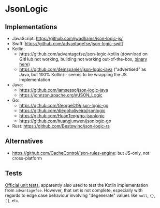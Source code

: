 # JsonLogic


## Implementations

* JavaScript: https://github.com/jwadhams/json-logic-js/
* Swift: https://github.com/advantagefse/json-logic-swift
* Kotlin:
    * https://github.com/advantagefse/json-logic-kotlin (download on GitHub not working, building not working out-of-the-box, [binary here](http://maven.malltest.liqiang365.com/artifactory/hotax/eu/afse/eu.afse.jsonlogic/0.9.6/))
    * https://github.com/deinspanjer/json-logic-java ("advertised" as Java, but 100% Kotlin) - seems to be wrapping the JS implementation
* Java:
    * https://github.com/jamsesso/json-logic-java
    * https://johnzon.apache.org/#JSON_Logic
* Go:
    * https://github.com/GeorgeD19/json-logic-go
    * https://github.com/diegoholiveira/jsonlogic
    * https://github.com/HuanTeng/go-jsonlogic
    * https://github.com/huangjunwen/jsonlogic-go
* Rust: https://github.com/Bestowinc/json-logic-rs


## Alternatives

* https://github.com/CacheControl/json-rules-engine: but JS-only, not cross-platform


## Tests

[Official unit tests](https://jsonlogic.com/tests.json), apparently also used to test the Kotlin implementation from `advantagefse`.
However, that set is not complete, especially with regards to edge case behaviour involving "degenerate" values like `null`, `{}`, `[]`, etc.

